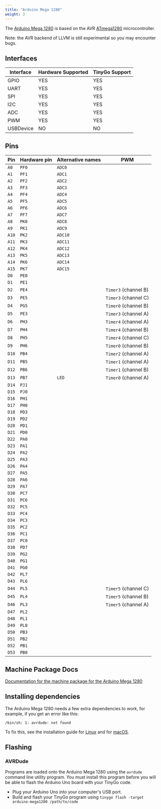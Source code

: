 ```yaml
---
title: "Arduino Mega 1280"
weight: 3
---
```


The [Arduino Mega 1280](https://docs.arduino.cc/retired/other/arduino-older-boards#arduino-mega/) is based on the AVR [ATmega1280](https://www.microchip.com/wwwproducts/en/ATMEGA1280) microcontroller.

Note: the AVR backend of LLVM is still experimental so you may encounter bugs.

## Interfaces

| Interface | Hardware Supported | TinyGo Support |
| --------- | ------------- | ----- |
| GPIO      | YES | YES |
| UART      | YES | YES |
| SPI       | YES | YES |
| I2C       | YES | YES |
| ADC       | YES | YES |
| PWM       | YES | YES |
| USBDevice | NO  | NO  |

## Pins

| Pin               | Hardware pin | Alternative names | PWM                  |
| ----------------- | ------------ | ----------------- | -------------------- |
| `A0`              | `PF0`        | `ADC0`            |                      |
| `A1`              | `PF1`        | `ADC1`            |                      |
| `A2`              | `PF2`        | `ADC2`            |                      |
| `A3`              | `PF3`        | `ADC3`            |                      |
| `A4`              | `PF4`        | `ADC4`            |                      |
| `A5`              | `PF5`        | `ADC5`            |                      |
| `A6`              | `PF6`        | `ADC6`            |                      |
| `A7`              | `PF7`        | `ADC7`            |                      |
| `A8`              | `PK0`        | `ADC8`            |                      |
| `A9`              | `PK1`        | `ADC9`            |                      |
| `A10`             | `PK2`        | `ADC10`           |                      |
| `A11`             | `PK3`        | `ADC11`           |                      |
| `A12`             | `PK4`        | `ADC12`           |                      |
| `A13`             | `PK5`        | `ADC13`           |                      |
| `A14`             | `PK6`        | `ADC14`           |                      |
| `A15`             | `PK7`        | `ADC15`           |                      |
| `D0`              | `PE0`        |                   |                      |
| `D1`              | `PE1`        |                   |                      |
| `D2`              | `PE4`        |                   | `Timer3` (channel B) |
| `D3`              | `PE5`        |                   | `Timer3` (channel C) |
| `D4`              | `PG5`        |                   | `Timer0` (channel B) |
| `D5`              | `PE3`        |                   | `Timer3` (channel A) |
| `D6`              | `PH3`        |                   | `Timer4` (channel A) |
| `D7`              | `PH4`        |                   | `Timer4` (channel B) |
| `D8`              | `PH5`        |                   | `Timer4` (channel C) |
| `D9`              | `PH6`        |                   | `Timer0` (channel B) |
| `D10`             | `PB4`        |                   | `Timer2` (channel A) |
| `D11`             | `PB5`        |                   | `Timer1` (channel A) |
| `D12`             | `PB6`        |                   | `Timer1` (channel B) |
| `D13`             | `PB7`        | `LED`             | `Timer0` (channel A) |
| `D14`             | `PJ1`        |                   |                      |
| `D15`             | `PJ0`        |                   |                      |
| `D16`             | `PH1`        |                   |                      |
| `D17`             | `PH0`        |                   |                      |
| `D18`             | `PD3`        |                   |                      |
| `D19`             | `PD2`        |                   |                      |
| `D20`             | `PD1`        |                   |                      |
| `D21`             | `PD0`        |                   |                      |
| `D22`             | `PA0`        |                   |                      |
| `D23`             | `PA1`        |                   |                      |
| `D24`             | `PA2`        |                   |                      |
| `D25`             | `PA3`        |                   |                      |
| `D26`             | `PA4`        |                   |                      |
| `D27`             | `PA5`        |                   |                      |
| `D28`             | `PA6`        |                   |                      |
| `D29`             | `PA7`        |                   |                      |
| `D30`             | `PC7`        |                   |                      |
| `D31`             | `PC6`        |                   |                      |
| `D32`             | `PC5`        |                   |                      |
| `D33`             | `PC4`        |                   |                      |
| `D34`             | `PC3`        |                   |                      |
| `D35`             | `PC2`        |                   |                      |
| `D36`             | `PC1`        |                   |                      |
| `D37`             | `PC0`        |                   |                      |
| `D38`             | `PD7`        |                   |                      |
| `D39`             | `PG2`        |                   |                      |
| `D40`             | `PG1`        |                   |                      |
| `D41`             | `PG0`        |                   |                      |
| `D42`             | `PL7`        |                   |                      |
| `D43`             | `PL6`        |                   |                      |
| `D44`             | `PL5`        |                   | `Timer5` (channel C) |
| `D45`             | `PL4`        |                   | `Timer5` (channel B) |
| `D46`             | `PL3`        |                   | `Timer5` (channel A) |
| `D47`             | `PL2`        |                   |                      |
| `D48`             | `PL1`        |                   |                      |
| `D49`             | `PL0`        |                   |                      |
| `D50`             | `PB3`        |                   |                      |
| `D51`             | `PB2`        |                   |                      |
| `D52`             | `PB1`        |                   |                      |
| `D53`             | `PB0`        |                   |                      |

## Machine Package Docs

[Documentation for the machine package for the Arduino Mega 1280](../machine/arduino-mega1280)

## Installing dependencies

The Arduino Mega 1280 needs a few extra dependencies to work, for example, if you get an error like this:

```text
/bin/sh: 1: avrdude: not found
```

To fix this, see the installation guide for [Linux](../../../../getting-started/install/linux/#avr-eg-arduino-uno-2) and for [macOS](../../../../getting-started/install/macos/#avr-eg-arduino-uno-2).

## Flashing

### AVRDude

Programs are loaded onto the Arduino Mega 1280 using the `avrdude` command line utility program. You must install this program before you will be able to flash the Arduino Uno board with your TinyGo code.

- Plug your Arduino Uno into your computer's USB port.
- Build and flash your TinyGo program using `tinygo flash -target arduino-mega1280 /path/to/code`
